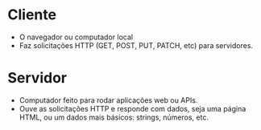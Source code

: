 



# Cliente

- O navegador ou computador local
- Faz solicitações HTTP (GET, POST, PUT, PATCH, etc) para servidores.


# Servidor

- Computador feito para rodar aplicações web ou APIs.
- Ouve as solicitações HTTP e responde com dados, seja uma página HTML, ou um dados mais básicos: strings, números, etc.
